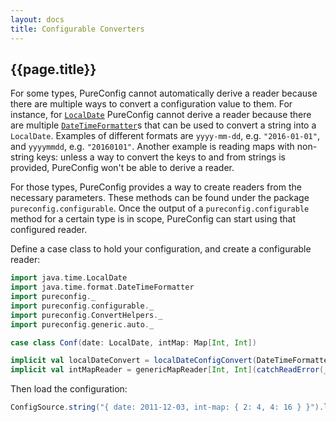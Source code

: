 ```yaml
---
layout: docs
title: Configurable Converters
---
```


## {{page.title}}

For some types, PureConfig cannot automatically derive a reader because there are multiple ways to convert a
configuration value to them. For instance, for [`LocalDate`](https://docs.oracle.com/javase/8/docs/api/java/time/LocalDate.html) PureConfig cannot derive a reader because there are multiple [`DateTimeFormatter`](https://docs.oracle.com/javase/8/docs/api/java/time/format/DateTimeFormatter.html)s that can be used to convert a string into a `LocalDate`. Examples of different formats are `yyyy-mm-dd`, e.g. `"2016-01-01"`, and `yyyymmdd`, e.g. `"20160101"`. Another example is
reading maps with non-string keys: unless a way to convert the keys to and from strings is provided, PureConfig won't
be able to derive a reader.

For those types, PureConfig provides a way to create readers from the necessary parameters. These methods can be found under the package `pureconfig.configurable`. Once the output of a `pureconfig.configurable` method for a certain type is in scope, PureConfig can start using that configured reader.

Define a case class to hold your configuration, and create a configurable reader:

```scala mdoc:silent
import java.time.LocalDate
import java.time.format.DateTimeFormatter
import pureconfig._
import pureconfig.configurable._
import pureconfig.ConvertHelpers._
import pureconfig.generic.auto._

case class Conf(date: LocalDate, intMap: Map[Int, Int])

implicit val localDateConvert = localDateConfigConvert(DateTimeFormatter.ISO_DATE)
implicit val intMapReader = genericMapReader[Int, Int](catchReadError(_.toInt))
```

Then load the configuration:

```scala mdoc
ConfigSource.string("{ date: 2011-12-03, int-map: { 2: 4, 4: 16 } }").load[Conf]
```
